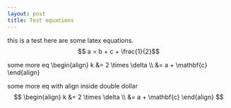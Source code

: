 ```yaml
---
layout: post
title: Test equations
---
```



this is a test
here are some latex equations.
$$ a = b + c + \frac{1}{2}$$

some more eq
\begin{align}
k  &= 2 \times \delta \\\\
&= a + \mathbf{c}
\end{align}

some more eq with align inside double dollar
$$ \begin{align}
k  &= 2 \times \delta \\
&= a + \mathbf{c}
\end{align} $$
